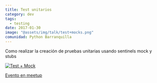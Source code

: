 ```yaml
---
title: Test unitarios
category: dev
tags:
  - testing
date: 2017-01-30
image: "@assets/img/talk/test+mocks.png"
comunidad: Python Barranquilla
---
```


Como realizar la creación de pruebas unitarias usando sentinels mock y stubs

[![Test + Mock](@assets/img/talk/test+mocks.png)](https://scot3004.github.io/pymock)

[Evento en meetup](https://www.meetup.com/es-ES/pythonbaq/events/237160306/)
